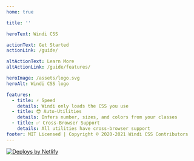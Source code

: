 ```yaml
---
home: true

title: ''

heroText: Windi CSS

actionText: Get Started
actionLink: /guide/

altActionText: Learn More
altActionLink: /guide/features/

heroImage: /assets/logo.svg
heroAlt: Windi CSS logo

features:
  - title: ⚡️ Speed
    details: Windi only loads the CSS you use
  - title: 😎 Auto-Utilities
    details: Infers number, sizes, and colors from your classes
  - title: ✅ Cross-Browser Support
    details: All utilities have cross-browser support
footer: MIT Licensed | Copyright © 2020-2021 Windi CSS Contributors
---
```



<InlinePlayground 
  :input="`bg-gradient-to-r from-green-400 to-blue-500
m-4 px-4 py-3 text-white text-center italic rounded cursor-default 
transition-all duration-400
hover:rounded-2xl
dark:\(from-teal-400 to-yellow-500)`"
  :showCSS="true"
  :showMode="true"
  :showTabs="true"
  :showConfig="false"
  :enableConfig="true"
  :config="{
  shortcuts: {
    btn: 'py-2 px-4 font-semibold rounded-lg shadow-md',
    'btn-green': 'text-white bg-green-500 hover:bg-green-700',
  },
  theme: {
    extend: {
      colors: {
        primary: '#0ea5e9'
      }
    }
  }
}"
/> 

<p class="flex justify-center opacity-75 mt-12">
  <a href="https://www.netlify.com" target="_blank">
    <img src="/assets/netlify.svg" alt="Deploys by Netlify">
  </a>
</p>
